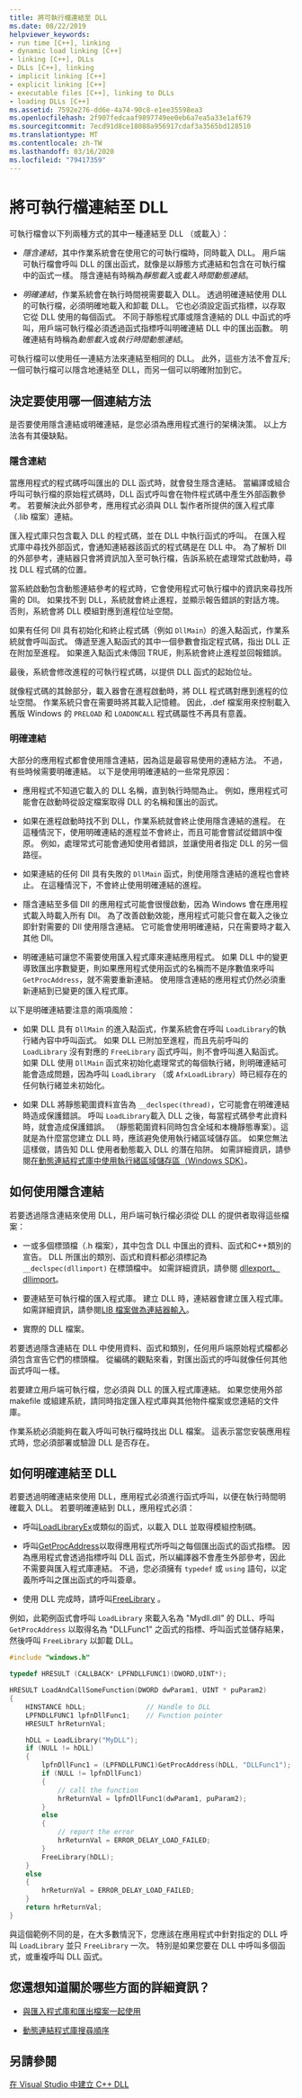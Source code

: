 ```yaml
---
title: 將可執行檔連結至 DLL
ms.date: 08/22/2019
helpviewer_keywords:
- run time [C++], linking
- dynamic load linking [C++]
- linking [C++], DLLs
- DLLs [C++], linking
- implicit linking [C++]
- explicit linking [C++]
- executable files [C++], linking to DLLs
- loading DLLs [C++]
ms.assetid: 7592e276-dd6e-4a74-90c8-e1ee35598ea3
ms.openlocfilehash: 2f907fedcaaf9897749ee0eb6a7ea5a33e1af679
ms.sourcegitcommit: 7ecd91d8ce18088a956917cdaf3a3565bd128510
ms.translationtype: MT
ms.contentlocale: zh-TW
ms.lasthandoff: 03/16/2020
ms.locfileid: "79417359"
---
```

# <a name="link-an-executable-to-a-dll"></a>將可執行檔連結至 DLL

可執行檔會以下列兩種方式的其中一種連結至 DLL （或載入）：

- *隱含連結*，其中作業系統會在使用它的可執行檔時，同時載入 DLL。 用戶端可執行檔會呼叫 DLL 的匯出函式，就像是以靜態方式連結和包含在可執行檔中的函式一樣。 隱含連結有時稱為*靜態載入*或*載入時間動態連結*。

- *明確連結*，作業系統會在執行時間視需要載入 DLL。 透過明確連結使用 DLL 的可執行檔，必須明確地載入和卸載 DLL。 它也必須設定函式指標，以存取它從 DLL 使用的每個函式。 不同于靜態程式庫或隱含連結的 DLL 中函式的呼叫，用戶端可執行檔必須透過函式指標呼叫明確連結 DLL 中的匯出函數。 明確連結有時稱為*動態載入*或*執行時間動態連結*。

可執行檔可以使用任一連結方法來連結至相同的 DLL。 此外，這些方法不會互斥;一個可執行檔可以隱含地連結至 DLL，而另一個可以明確附加到它。

<a name="determining-which-linking-method-to-use"></a>

## <a name="determine-which-linking-method-to-use"></a>決定要使用哪一個連結方法

是否要使用隱含連結或明確連結，是您必須為應用程式進行的架構決策。 以上方法各有其優缺點。

### <a name="implicit-linking"></a>隱含連結

當應用程式的程式碼呼叫匯出的 DLL 函式時，就會發生隱含連結。 當編譯或組合呼叫可執行檔的原始程式碼時，DLL 函式呼叫會在物件程式碼中產生外部函數參考。 若要解決此外部參考，應用程式必須與 DLL 製作者所提供的匯入程式庫（.lib 檔案）連結。

匯入程式庫只包含載入 DLL 的程式碼，並在 DLL 中執行函式的呼叫。 在匯入程式庫中尋找外部函式，會通知連結器該函式的程式碼是在 DLL 中。 為了解析 Dll 的外部參考，連結器只會將資訊加入至可執行檔，告訴系統在處理常式啟動時，尋找 DLL 程式碼的位置。

當系統啟動包含動態連結參考的程式時，它會使用程式可執行檔中的資訊來尋找所需的 Dll。 如果找不到 DLL，系統就會終止進程，並顯示報告錯誤的對話方塊。 否則，系統會將 DLL 模組對應到進程位址空間。

如果有任何 Dll 具有初始化和終止程式碼（例如 `DllMain`）的進入點函式，作業系統就會呼叫函式。 傳遞至進入點函式的其中一個參數會指定程式碼，指出 DLL 正在附加至進程。 如果進入點函式未傳回 TRUE，則系統會終止進程並回報錯誤。

最後，系統會修改進程的可執行程式碼，以提供 DLL 函式的起始位址。

就像程式碼的其餘部分，載入器會在進程啟動時，將 DLL 程式碼對應到進程的位址空間。 作業系統只會在需要時將其載入記憶體。 因此，.def 檔案用來控制載入舊版 Windows 的 `PRELOAD` 和 `LOADONCALL` 程式碼屬性不再具有意義。

### <a name="explicit-linking"></a>明確連結

大部分的應用程式都會使用隱含連結，因為這是最容易使用的連結方法。 不過，有些時候需要明確連結。 以下是使用明確連結的一些常見原因：

- 應用程式不知道它載入的 DLL 名稱，直到執行時間為止。 例如，應用程式可能會在啟動時從設定檔案取得 DLL 的名稱和匯出的函式。

- 如果在進程啟動時找不到 DLL，作業系統就會終止使用隱含連結的進程。 在這種情況下，使用明確連結的進程並不會終止，而且可能會嘗試從錯誤中復原。 例如，處理常式可能會通知使用者錯誤，並讓使用者指定 DLL 的另一個路徑。

- 如果連結的任何 Dll 具有失敗的 `DllMain` 函式，則使用隱含連結的進程也會終止。 在這種情況下，不會終止使用明確連結的進程。

- 隱含連結至多個 Dll 的應用程式可能會很慢啟動，因為 Windows 會在應用程式載入時載入所有 Dll。 為了改善啟動效能，應用程式可能只會在載入之後立即針對需要的 Dll 使用隱含連結。 它可能會使用明確連結，只在需要時才載入其他 Dll。

- 明確連結可讓您不需要使用匯入程式庫來連結應用程式。 如果 DLL 中的變更導致匯出序數變更，則如果應用程式使用函式的名稱而不是序數值來呼叫 `GetProcAddress`，就不需要重新連結。 使用隱含連結的應用程式仍然必須重新連結到已變更的匯入程式庫。

以下是明確連結要注意的兩項風險：

- 如果 DLL 具有 `DllMain` 的進入點函式，作業系統會在呼叫 `LoadLibrary`的執行緒內容中呼叫函式。 如果 DLL 已附加至進程，而且先前呼叫的 `LoadLibrary` 沒有對應的 `FreeLibrary` 函式呼叫，則不會呼叫進入點函式。 如果 DLL 使用 `DllMain` 函式來初始化處理常式的每個執行緒，則明確連結可能會造成問題，因為呼叫 `LoadLibrary` （或 `AfxLoadLibrary`）時已經存在的任何執行緒並未初始化。

- 如果 DLL 將靜態範圍資料宣告為 `__declspec(thread)`，它可能會在明確連結時造成保護錯誤。 呼叫 `LoadLibrary`載入 DLL 之後，每當程式碼參考此資料時，就會造成保護錯誤。 （靜態範圍資料同時包含全域和本機靜態專案）。這就是為什麼當您建立 DLL 時，應該避免使用執行緒區域儲存區。 如果您無法這樣做，請告知 DLL 使用者動態載入 DLL 的潛在陷阱。 如需詳細資訊，請參閱[在動態連結程式庫中使用執行緒區域儲存區（Windows SDK）](/windows/win32/Dlls/using-thread-local-storage-in-a-dynamic-link-library)。

<a name="linking-implicitly"></a>

## <a name="how-to-use-implicit-linking"></a>如何使用隱含連結

若要透過隱含連結來使用 DLL，用戶端可執行檔必須從 DLL 的提供者取得這些檔案：

- 一或多個標頭檔（.h 檔案），其中包含 DLL 中匯出的資料、函式和C++類別的宣告。 DLL 所匯出的類別、函式和資料都必須標記為 `__declspec(dllimport)` 在標頭檔中。 如需詳細資訊，請參閱 [dllexport、dllimport](../cpp/dllexport-dllimport.md)。

- 要連結至可執行檔的匯入程式庫。 建立 DLL 時，連結器會建立匯入程式庫。 如需詳細資訊，請參閱[LIB 檔案做為連結器輸入](reference/dot-lib-files-as-linker-input.md)。

- 實際的 DLL 檔案。

若要透過隱含連結在 DLL 中使用資料、函式和類別，任何用戶端原始程式檔都必須包含宣告它們的標頭檔。 從編碼的觀點來看，對匯出函式的呼叫就像任何其他函式呼叫一樣。

若要建立用戶端可執行檔，您必須與 DLL 的匯入程式庫連結。 如果您使用外部 makefile 或組建系統，請同時指定匯入程式庫與其他物件檔案或您連結的文件庫。

作業系統必須能夠在載入呼叫可執行檔時找出 DLL 檔案。 這表示當您安裝應用程式時，您必須部署或驗證 DLL 是否存在。

<a name="linking-explicitly"></a>

## <a name="how-to-link-explicitly-to-a-dll"></a>如何明確連結至 DLL

若要透過明確連結來使用 DLL，應用程式必須進行函式呼叫，以便在執行時間明確載入 DLL。 若要明確連結到 DLL，應用程式必須：

- 呼叫[LoadLibraryEx](/windows/win32/api/libloaderapi/nf-libloaderapi-loadlibraryexw)或類似的函式，以載入 DLL 並取得模組控制碼。

- 呼叫[GetProcAddress](getprocaddress.md)以取得應用程式所呼叫之每個匯出函式的函式指標。 因為應用程式會透過指標呼叫 DLL 函式，所以編譯器不會產生外部參考，因此不需要與匯入程式庫連結。 不過，您必須擁有 `typedef` 或 `using` 語句，以定義所呼叫之匯出函式的呼叫簽章。

- 使用 DLL 完成時，請呼叫[FreeLibrary](freelibrary-and-afxfreelibrary.md) 。

例如，此範例函式會呼叫 `LoadLibrary` 來載入名為 "Mydll.dll" 的 DLL、呼叫 `GetProcAddress` 以取得名為 "DLLFunc1" 之函式的指標、呼叫函式並儲存結果，然後呼叫 `FreeLibrary` 以卸載 DLL。

```C
#include "windows.h"

typedef HRESULT (CALLBACK* LPFNDLLFUNC1)(DWORD,UINT*);

HRESULT LoadAndCallSomeFunction(DWORD dwParam1, UINT * puParam2)
{
    HINSTANCE hDLL;               // Handle to DLL
    LPFNDLLFUNC1 lpfnDllFunc1;    // Function pointer
    HRESULT hrReturnVal;

    hDLL = LoadLibrary("MyDLL");
    if (NULL != hDLL)
    {
        lpfnDllFunc1 = (LPFNDLLFUNC1)GetProcAddress(hDLL, "DLLFunc1");
        if (NULL != lpfnDllFunc1)
        {
            // call the function
            hrReturnVal = lpfnDllFunc1(dwParam1, puParam2);
        }
        else
        {
            // report the error
            hrReturnVal = ERROR_DELAY_LOAD_FAILED;
        }
        FreeLibrary(hDLL);
    }
    else
    {
        hrReturnVal = ERROR_DELAY_LOAD_FAILED;
    }
    return hrReturnVal;
}
```

與這個範例不同的是，在大多數情況下，您應該在應用程式中針對指定的 DLL 呼叫 `LoadLibrary` 並只 `FreeLibrary` 一次。 特別是如果您要在 DLL 中呼叫多個函式，或重複呼叫 DLL 函式。

## <a name="what-do-you-want-to-know-more-about"></a>您還想知道關於哪些方面的詳細資訊？

- [與匯入程式庫和匯出檔案一起使用](reference/working-with-import-libraries-and-export-files.md)

- [動態連結程式庫搜尋順序](/windows/win32/Dlls/dynamic-link-library-search-order)

## <a name="see-also"></a>另請參閱

[在 Visual Studio 中建立 C++ DLL](dlls-in-visual-cpp.md)
